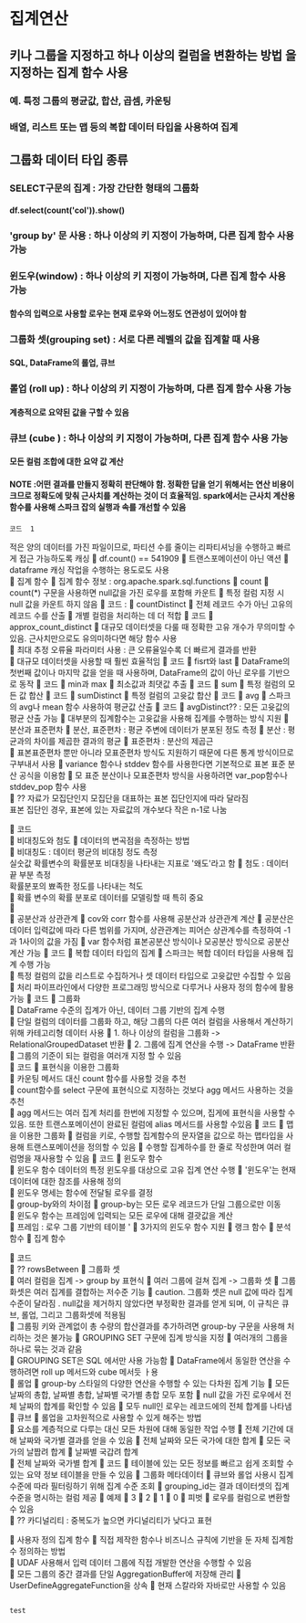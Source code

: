 # 집계연산  
## 키나  그룹을  지정하고  하나  이상의  컬럼을  변환하는  방법 을  지정하는 집계  함수  사용
### 예.  특정 그룹의 평균값,  합산, 곱셈,  카운팅  
### 배열,  리스트  또는 맵  등의  복합  데이터  타입을  사용하여 집계  
## 그룹화  데이터  타입   종류
### SELECT구문의  집계  : 가장  간단한  형태의  그룹화    
#### df.select(count('col')).show()
### 'group by' 문 사용  :    하나  이상의 키  지정이 가능하며,  다른 집계  함수  사용  가능 
### 윈도우(window)  :  하나 이상의  키  지정이 가능하며,  다른  집계  함수 사용  가능
#### 함수의 입력으로 사용할  로우는  현재  로우와 어느정도  연관성이  있어야  함   
### 그룹화 셋(grouping set) :  서로  다른  레벨의  값을  집계할 때  사용  
#### SQL, DataFrame의 롤업, 큐브  
### 롤업 (roll up) : 하나  이상의 키 지정이  가능하며, 다른  집계 함수  사용 가능
#### 계층적으로  요약된 값을  구할  수  있음  
### 큐브 (cube ) : 하나  이상의  키  지정이  가능하며, 다른  집계  함수 사용  가능  
#### 모든 컬럼  조합에  대한 요약  값 계산 
#### NOTE :어떤 결과를  만들지  정확히 판단해야 함.  정확한 답을 얻기 위해서는  연산  비용이 크므로  정확도에  맞춰 근사치를  계산하는 것이  더  효율적임.  spark에서는 근사치  계산용 함수를  사용해 스파크 잡의 실행과  속를  개선할 수 있음 

``` 
코드  1

``` 

적은  양의  데이터를  가진 파일이므로, 파티션 수를  줄이는  리파티셔닝을  수행하고  빠르게  접근 가능하도록  캐싱 
	df.count() == 541909
	트랜스포메이션이  아닌  액션 
	dataframe 캐싱  작업을  수행하는 용도로도  사용  
	집계  함수 
	집계  함수 정보  :  org.apache.spark.sql.functions 
	count 
	count(*) 구문을  사용하면 null값을 가진  로우를 포함해  카운트
	특정 컬럼 지정 시 null  값을  카운트 하지  않음 
	코드  :
	countDistinct 
	전체 레코드 수가  아닌 고유의 레코드 수를 산출 
	개별  컬럼을 처리하는 데  더  적합 
	코드 
	approx_count_distinct 
	대규모  데이터셋을  다룰 때  정확한 고유 개수가  무의미할 수  있음.  근사치만으로도 유의미하다면  해당  함수  사용  
	최대 추정  오류율  파라미터 사용  :  큰  오류율일수록 더  빠르게  결과를  반환  
	대규모  데이터셋을  사용할 때 훨씬 효율적임
	코드
	fisrt와  last 
	DataFrame의 첫번째  값이나 마지막  값을 얻을  때  사용하며, DataFrame의  값이  아닌 로우를  기반으로  동작 
	코드
	min과  max 
	최소값과  최댓값  추출
	코드
	sum
	특정  컬럼의  모든  값  합산
	코드
	sumDistinct
	특정   컬럼의  고윳값 합산
	코드
	avg
	스파크의 avg나  mean  함수  사용하여  평균값  산출 
	코드
	avgDistinct??  : 모든  고윳값의  평균  산출 가능
	대부분의 집계함수는  고윳값을 사용해 집계를  수행하는 방식  지원
	분산과  표준편차
	분산,  표준편차 :  평균  주변에  데이터가  분포된  정도  측정 
	분산  : 평균과의  차이를  제곱한  결과의  평균
	표준편차  :  분산의  제곱근  
	표본표준편차 뿐만  아니라  모표준편차  방식도 지원하기  때문에 다른 통계 방식이므로 구부내서  사용 
	variance 함수나 stddev 함수를 사용한다면 기본적으로 표본  표준 분산  공식을 이용함
	모 표준  분산이나 모표준편차  방식을  사용하려면  var_pop함수나 stddev_pop 함수 사용  
	??  자료가 모집단인지  모집단을 대표하는 표본  집단인지에  따라 달라짐  
표본  집단인  경우,  표본에  있는  자료값의 개수보다  작은 n-1로 나눔
 
 
	코드  
	비대칭도와  첨도 
	데이터의 변곡점을  측정하는  방법  
	비대칭도  :  데이터  평균의  비대칭 정도  측정  
실숫값 확률변수의  확률분포  비대칭을 나타내는  지표로  '왜도'라고  함
	첨도 :  데이터  끝 부분  측정  
확률분포의  뾰족한 정도를  나타내는  척도  
	확률  변수의  확률  분포로 데이터를 모델링할  때  특히  중요  
	  
	공분산과  상관관계
	cov와 corr  함수를  사용해  공분산과  상관관계 계산 
	공분산은  데이터  입력값에  따라  다른 범위를  가지며,  상관관계는  피어슨  상관계수를  측정하여  -1과  1사이의 값을 가짐
	var  함수처럼  표본공분산 방식이나 모공분산 방식으로  공분산  계산  가능 
	코드
	복합  데이터  타입의 집계
	스파크는  복합  데이터 타입을 사용해  집계 수행 가능  
	특정  컬럼의 값을 리스트로 수집하거나  셋  데이터 타입으로 고윳값만 수집할 수  있음  
	처리 파이프라인에서  다양한  프로그래밍 방식으로  다루거나  사용자  정의  함수에  활용  가능 
	코드
	그룹화  
	DataFrame  수준의  집계가  아닌,  데이터  그룹 기반의 집계  수행  
	단일  컬럼의  데이터를  그룹화  하고,  해당  그룹의  다른  여러 컬럼을  사용해서 계산하기 위해  카테고리형 데이터  사용 
	1.  하나 이상의  컬럼을 그룹화  ->  RelationalGroupedDataset 반환
	2.  그룹에  집계  연산을 수행  ->  DataFrame 반환 
	그룹의  기준이 되는  컬럼을  여러개 지정 할  수  있음  
	코드 
	표현식을  이용한  그룹화  
	카운팅  메서드  대신 count  함수를  사용할  것을  추천  
	count함수를  select 구문에  표현식으로  지정하는  것보다  agg  메서드  사용하는  것을  추천  
	agg 메서드는  여러  집계  처리를  한번에  지정할  수  있으며,  집게에  표현식을  사용할  수  있음.  또한  트랜스포메이션이  완료된  컬럼에  alias  메서드를  사용할 수있음
	코드
	맵을  이용한  그룹화
	컬럼을  키로, 수행할  집계함수의  문자열을  값으로  하는  맵타입을 사용해 트랜스포메이션을  정의할 수  있음 
	수행할  집계하수를  한 줄로  작성한며  여러  컬럼명을  재사용할  수  있음
	코드
	윈도우  함수  
	윈도우  함수   데이터의 특정  윈도우를  대상으로  고유  집계 연산 수행 
	'윈도우'는  현재  데이터에  대한  참조를  사용해  정의  
	윈도우  명세는  함수에  전달될  로우를  결정  
	group-by와의 차이점
	group-by는 모든  로우 레코드가  단일  그룹으로만  이동  
	윈도우  함수는  프레임에  입력되는  모든  로우에  대해  결괏값을  계산  
	프레임  :  로우 그룹  기반의  테이블 '
	3가지의  윈도우  함수  지원
	랭크  함수
	분석  함수
	집계  함수  
 
	코드  
	?? rowsBetween
	그룹화  셋  
	여러  컬럼을 집계  ->  group by 표현식
	여러  그룹에  걸쳐  집계  -> 그룹화 셋 
	그룹화셋은  여러  집계를 결합하는 저수준  기능 
	caution. 그룹화 셋은 null 값에  따라 집계 수준이  달라짐 .  null값을 제거하지 않았다면 부정확한  결과를 얻게  되며,  이 규칙은 큐브,  롤업,  그리고 그룹화셋에 적용됨  
	그룹핑 키와  관계없이 총  수량의  합산결과를 추가하려면  group-by  구문을  사용해 처리하는  것은 불가능 
	GROUPING  SET 구문에 집계  방식을 지정 
	 여러개의 그룹을  하나로  묶는 것과  같음  
	GROUPING SET은  SQL  에서만 사용 가능함
	DataFrame에서 동일한  연산을  수행하려면  roll up  메서드와 cube  메서듯 ㅏ용  
	롤업
	group-by  스타일의  다양한 연산을  수행할  수  있는 다차원  집계  기능
	모든  날짜의  총합,  날짜별  총합, 날짜별  국가별  총합 모두  포함
	null  값을  가진  로우에서  전체 날짜의  합계를 확인할  수 있음 
	모두  null인  로우는  레코드에의 전체 합계를 나타냄
	큐브
	롤업을  고차원적으로 사용할  수  있게 해주는 방법  
	요소를 계층적으로 다루는  대신  모든  차원에  대해 동일한 작업 수행 
	전체 기간에 대해 날짜와 국가별  결과를  얻을 수  있음 
	전체  날짜와 모든  국가에  대한  합계
	모든  국가의 날짭려  합계
	날짜별  국갑려  합계  
	전체  날짜와  국가별 합계 
	코드
	테이블에  있는  모든  정보를  빠르고 쉽게 조회할 수  있는 요약 정보  테이블을  만들  수 있음 
	그룹화  메타데이터
	큐브와  롤업 사용시 집계 수준에  따라 필터링하기 위해  집계 수준  조회
	grouping_id는 결과  데이터셋의  집계  수준을  명시하는  컬럼  제공 
	예제
	3
	2
	1
	0
	피벗
	로우를  컬럼으로  변환할 수  있음  
	?? 카디널리티  :   중복도가  높으면  카디널리티가  낮다고 표현 


	사용자 정의  집계  함수 
	직접  제작한  함수나  비즈니스  규칙에  기반을  둔  자체  집계함수  정의하는  방법  
	UDAF  사용해서  입력  데이터  그룹에  직접  개발한  연산을  수행할  수  있음  
	모든  그룹의  중간 결과를  단일 AggregationBuffer에 저장해 관리
	UserDefineAggregateFunction을  상속
	현재 스칼라와  자바로만  사용할 수  있음 



``` 

test

``` 

